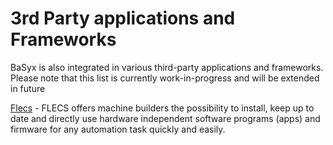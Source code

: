 # 3rd Party applications and Frameworks

BaSyx is also integrated in various third-party applications and frameworks. Please note that this list is currently work-in-progress and will be extended in future

[Flecs](https://flecs.tech/flecs-and-aas/) - FLECS offers machine builders the possibility to install, keep up to date and directly use hardware independent software programs (apps) and firmware for any automation task quickly and easily.